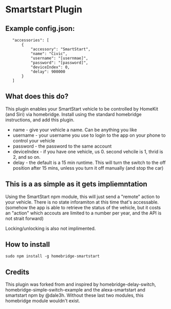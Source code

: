 
# Smartstart Plugin

## Example config.json:

 ```
    "accessories": [
        {
            "accessory": "SmartStart",
            "name": "Civic",
            "username": "[usernmae]",
            "password": "[password]",
            "deviceIndex": 0,
            "delay": 900000
        }
    ]

```

## What does this do?

This plugin enables your SmartStart vehicle to be controlled by HomeKit (and Siri) via homebridge.  Install using the standard homebridge instructions, and add this plugin.

* name - give your vehicle a name.  Can be anything you like
* username - your username you use to login to the app on your phone to control your vehicle
* password - the password to the same account
* deviceIndex - if you have one vehicle, us 0.  second vehcile is 1, thrid is 2, and so on.
* delay - the default is a 15 min runtime.  This will turn the switch to the off position after 15 mins, unless you turn it off manually (and stop the car)

## This is a as simple as it gets impliemntation

Using the SmartStart npm module, this will just send a "remote" action to your vehicle.  There is no state inforamiton at this time that's accessable.  (somehow the app is able to retrieve the status of the vehicle, but it costs an "action" which accouts are limited to a number per year, and the API is not strait forward)

Locking/unlocking is also not implimented.

## How to install

 ```sudo npm install -g homebridge-smartstart```
 
## Credits
This plugin was forked from and inspired by homebridge-delay-switch, homebridge-simple-switch-example and the alexa-smartstart and smartstart npm by @dale3h.  Without these last two modules, this homebridge module wouldn't exist.

